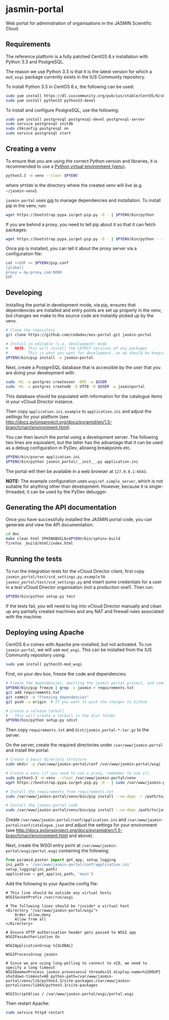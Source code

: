 # jasmin-portal

Web portal for administration of organisations in the JASMIN Scientific Cloud.


## Requirements

The reference platform is a fully patched CentOS 6.x installation with Python 3.3
and PostgreSQL.

The reason we use Python 3.3 is that it is the latest version for which a `mod_wsgi`
package currently exists in the IUS Community repository.

To install Python 3.3 in CentOS 6.x, the following can be used:

```sh
sudo yum install https://dl.iuscommunity.org/pub/ius/stable/CentOS/6/x86_64/ius-release-1.0-14.ius.centos6.noarch.rpm
sudo yum install python33 python33-devel
```

To install and configure PostgreSQL, use the following:

```sh
sudo yum install postgresql postgresql-devel postgresql-server
sudo service postgresql initdb
sudo chkconfig postgresql on
sudo service postgresql start
```
    

## Creating a venv

To ensure that you are using the correct Python version and libraries, it is recommended to
use a [Python virtual environment (venv)](https://docs.python.org/3/library/venv.html).

```sh
python3.3 -m venv --clear $PYENV
```
    
where `$PYENV` is the directory where the created venv will live (e.g. `~/jasmin-venv`).

`jasmin-portal` uses [pip](https://pypi.python.org/pypi/pip) to manage dependencies and installation.
To install pip in the venv, run:

```sh
wget https://bootstrap.pypa.io/get-pip.py -O - | $PYENV/bin/python
```

If you are behind a proxy, you need to tell pip about it so that it can fetch packages:

```sh
wget https://bootstrap.pypa.io/get-pip.py -O - | $PYENV/bin/python - --proxy="my-proxy.com:8080"
```

Once pip is installed, you can tell it about the proxy server via a configuration file:

```sh
cat <<EOF >> $PYENV/pip.conf
[global]
proxy = my-proxy.com:8080
EOF
```


## Developing

Installing the portal in development mode, via pip, ensures that dependencies are installed
and entry points are set up properly in the venv, but changes we make to the source code are
instantly picked up by the venv.

```sh
# Clone the repository
git clone https://github.com/cedadev/eos-portal.git jasmin-portal

# Install in editable (i.e. development) mode
#   NOTE: This will install the LATEST versions of any packages
#         This is what you want for development, as we should be keeping up to date!
$PYENV/bin/pip install -e jasmin-portal
```

Next, create a PostgreSQL database that is accessible by the user that you are
doing your development with:

```sh
sudo -Hi -u postgres createuser -DRS -w $USER
sudo -Hi -u postgres createdb -E UTF8 -O $USER -w jasminportal
```

This database should be populated with information for the catalogue items in your
vCloud Director instance.

Then copy `application.ini.example` to `application.ini` and adjust the settings
for your platform (see
http://docs.pylonsproject.org/docs/pyramid/en/1.5-branch/narr/environment.html).

You can then launch the portal using a development server. The following two lines are
equivalent, but the latter has the advantage that it can be used as a debug configuration
in PyDev, allowing breakpoints etc.

```sh
$PYENV/bin/pserve application.ini
$PYENV/bin/python jasmin_portal/__init__.py application.ini
```
    
The portal will then be available in a web browser at `127.0.0.1:6543`.

**NOTE:** The example configuration uses `wsgiref.simple_server`, which is not suitable for
anything other than development. However, because it is single-threaded, it can be used by the PyDev
debugger.


## Generating the API documentation

Once you have successfully installed the JASMIN portal code, you can generate and
view the API documentation:

```sh
cd doc
make clean html SPHINXBUILD=$PYENV/bin/sphinx-build
firefox _build/html/index.html
```


## Running the tests

To run the integration tests for the vCloud Director client, first copy `jasmin_portal/test/vcd_settings.py.example`
to `jasmin_portal/test/vcd_settings.py` and insert some credentials for a user in a test
vCloud Director organisation (not a production one!). Then run:

```sh
$PYENV/bin/python setup.py test
```

If the tests fail, you will need to log into vCloud Director manually and clean up any partially
created machines and any NAT and firewall rules associated with the machine.


## Deploying using Apache

CentOS 6.x comes with Apache pre-installed, but not activated. To run `jasmin-portal`, we will use `mod_wsgi`.
This can be installed from the IUS Community repository using:

```sh
sudo yum install python33-mod_wsgi
```

First, on your dev box, freeze the code and dependencies:

```sh
# Freeze the dependencies, omitting the jasmin portal project, and commit the requirements.txt
$PYENV/bin/pip freeze | grep -v jasmin > requirements.txt
git add requirements.txt
git commit -m "Freezing dependencies"
git push -u origin  # If you want to push the changes to Github

# Create a release tarball
#   This will create a tarball in the dist folder
$PYENV/bin/python setup.py sdist
```

Then copy `requirements.txt` and `dist/jasmin_portal-*.tar.gz` to the server.

On the server, create the required directories under `/var/www/jasmin-portal` and install the portal:

```sh
# Create a basic directory structure
sudo mkdir -p /var/www/jasmin-portal/conf /var/www/jasmin-portal/wsgi

# Create a venv (if you need to use a proxy, remember to use it)
sudo python3.3 -m venv --clear /var/www/jasmin-portal/venv
wget https://bootstrap.pypa.io/get-pip.py -O - | sudo /var/www/jasmin-portal/venv/bin/python

# Install the requirements from requirements.txt
sudo /var/www/jasmin-portal/venv/bin/pip install --no-deps -r /path/to/requirements.txt

# Install the jasmin portal code
sudo /var/www/jasmin-portal/venv/bin/pip install --no-deps /path/to/jasmin_portal-*.tar.gz
```

Create `/var/www/jasmin-portal/conf/application.ini` and `/var/www/jasmin-portal/conf/catalogue.json`
and adjust the settings for your environment (see
http://docs.pylonsproject.org/docs/pyramid/en/1.5-branch/narr/environment.html and above).

Next, create the WSGI entry point at `/var/www/jasmin-portal/wsgi/portal.wsgi` containing the following:

```python
from pyramid.paster import get_app, setup_logging
ini_path = '/var/www/jasmin-portal/conf/application.ini'
setup_logging(ini_path)
application = get_app(ini_path, 'main')
```

Add the following to your Apache config file:

```
# This line should be outside any virtual hosts
WSGISocketPrefix /var/run/wsgi

# The following lines should be *inside* a virtual host
<Directory "/var/www/jasmin-portal/wsgi">
    Order allow,deny
    Allow from all
</Directory>

# Ensure HTTP authorisation header gets passed to WSGI app
WSGIPassAuthorization On

WSGIApplicationGroup %{GLOBAL}

WSGIProcessGroup jasmin

# Since we are using long-polling to connect to vCD, we need to specify a long timeout
WSGIDaemonProcess jasmin processes=2 threads=15 display-name=%{GROUP} shutdown-timeout=60 python-path=/var/www/jasmin-portal/venv/lib/python3.3/site-packages:/var/www/jasmin-portal/venv/lib64/python3.3/site-packages

WSGIScriptAlias / /var/www/jasmin-portal/wsgi/portal.wsgi
```

Then restart Apache:

```sh
sudo service httpd restart
```
